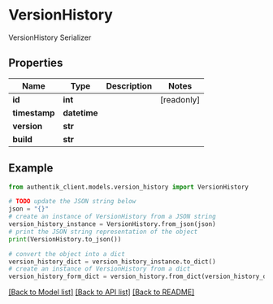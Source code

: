 # VersionHistory

VersionHistory Serializer

## Properties

Name | Type | Description | Notes
------------ | ------------- | ------------- | -------------
**id** | **int** |  | [readonly] 
**timestamp** | **datetime** |  | 
**version** | **str** |  | 
**build** | **str** |  | 

## Example

```python
from authentik_client.models.version_history import VersionHistory

# TODO update the JSON string below
json = "{}"
# create an instance of VersionHistory from a JSON string
version_history_instance = VersionHistory.from_json(json)
# print the JSON string representation of the object
print(VersionHistory.to_json())

# convert the object into a dict
version_history_dict = version_history_instance.to_dict()
# create an instance of VersionHistory from a dict
version_history_form_dict = version_history.from_dict(version_history_dict)
```
[[Back to Model list]](../README.md#documentation-for-models) [[Back to API list]](../README.md#documentation-for-api-endpoints) [[Back to README]](../README.md)


